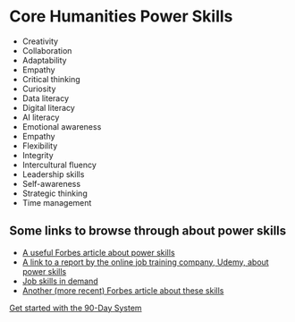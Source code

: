 # Core Humanities Power Skills

- Creativity
- Collaboration
- Adaptability
- Empathy
- Critical thinking
- Curiosity
- Data literacy
- Digital literacy
- AI literacy
- Emotional awareness
- Empathy
- Flexibility
- Integrity
- Intercultural fluency
- Leadership skills
- Self-awareness
- Strategic thinking
- Time management

## Some links to browse through about power skills
- [A useful Forbes article about power skills](https://www.forbes.com/sites/forbescoachescouncil/2022/08/11/15-skills-employers-seek-in-2022-and-ways-to-gain-them-midcareer/?sh=6d9ad15f481a)
- [A link to a report by the online job training company, Udemy, about power skills](https://business.udemy.com/2024-global-learning-skills-trends-report/?utm_source=organic-search&utm_medium=google)
- [Job skills in demand](https://insights.hanoverresearch.com/hubfs/Top-Career-Skills-for-New-Grads-2023.pdf)
- [Another (more recent) Forbes article about these skills](https://www.forbes.com/sites/rachelwells/2024/07/25/10-interpersonal-skills-to-put-on-your-resume-in-2024/)

[Get started with the 90-Day System](the-90-day-system.md)
